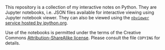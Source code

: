 <!--
vim: spell spelllang=en tw=78
-->

This repository is a collection of my interactive notes on Python.  They are
Jupyter notebooks, i.e. JSON files available for interactive viewing using
Jupyter notebook viewer.  They can also be viewed using the [`nbviewer`
service hosted by ipython.org][nbview].


Use of the notebooks is permitted under the terms of the Creative Commons
[Attribution-ShareAlike license][by-sa].  Please consult the file `COPYING`
for details.

[nbview]: http://nbviewer.ipython.org/github/congma/python-notes/tree/master/
          "nbviewer service"
[by-sa]: https://creativecommons.org/licenses/by-sa/4.0/ "CC-BY-SA license"

